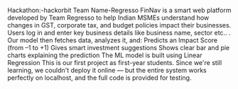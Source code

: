 Hackathon:-hackorbit
Team Name-Regresso
FinNav is a smart web platform developed by Team Regresso to help Indian MSMEs understand how changes in GST, corporate tax, and budget policies impact their businesses.
Users log in and enter key business details like business name, sector etc.. .  Our model then fetches data, analyzes it, and:
 Predicts an Impact Score (from –1 to +1)
 Gives smart investment suggestions
 Shows clear bar and pie charts explaining the prediction
The ML model is built using Linear Regression 
 This is our first project as first-year students. Since we're still learning, we couldn't deploy it online — but the entire system works perfectly on localhost, and the full code is provided for testing.
